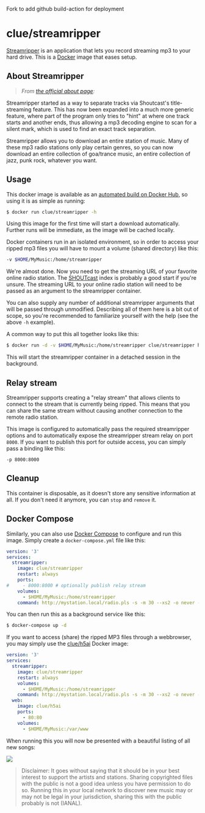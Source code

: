 Fork to add github build-action for deployment

# clue/streamripper

[Streamripper](http://streamripper.sourceforge.net/) is an application that lets you record streaming mp3 to your hard drive. This is a [Docker](https://www.docker.com) image that eases setup.

## About Streamripper

> *From [the official about page](http://streamripper.sourceforge.net/about.php):*

Streamripper started as a way to separate tracks via Shoutcast's title-streaming feature. This has now been expanded into a much more generic feature, where part of the program only tries to "hint" at where one track starts and another ends, thus allowing a mp3 decoding engine to scan for a silent mark, which is used to find an exact track separation.

Streamripper allows you to download an entire station of music. Many of these mp3 radio stations only play certain genres, so you can now download an entire collection of goa/trance music, an entire collection of jazz, punk rock, whatever you want. 

## Usage

This docker image is available as an [automated build on Docker Hub](https://hub.docker.com/r/clue/streamripper/), so using it is as simple as running:

```bash
$ docker run clue/streamripper -h
```

Using this image for the first time will start a download automatically. Further runs will be immediate, as the image will be cached locally.

Docker containers run in an isolated environment, so in order to access your ripped mp3 files you will have to mount a volume (shared directory) like this:

```bash
-v $HOME/MyMusic:/home/streamripper
```

We're almost done. Now you need to get the streaming URL of your favorite online radio station. The [SHOUTcast](http://www.shoutcast.com/) index is probably a good start if you're unsure. The streaming URL to your online radio station will need to be passed as an argument to the streamripper container.

You can also supply any number of additional streamripper arguments that will be passed through unmodified. Describing all of them here is a bit out of scope, so you're recommended to familiarize yourself with the help (see the above `-h` example).

A common way to put this all together looks like this:

```bash
$ docker run -d -v $HOME/MyMusic:/home/streamripper clue/streamripper http://mystation.local/radio.pls -s -m 30 --xs2 -o never -T
```

This will start the streamripper container in a detached session in the background.

## Relay stream

Streamripper supports creating a "relay stream" that allows clients to connect to the stream that is currently being ripped. This means that you can share the same stream without causing another connection to the remote radio station.

This image is configured to automatically pass the required streamripper options and to automatically expose the streamripper stream relay on port `8000`. If you want to publish this port for outside access, you can simply pass a binding like this:

```
-p 8000:8000
```

## Cleanup

This container is disposable, as it doesn't store any sensitive information at all. If you don't need it anymore, you can `stop` and `remove` it.

## Docker Compose

Similarly, you can also use [Docker Compose](https://docs.docker.com/compose/) to configure and run this image. Simply create a `docker-compose.yml` file like this:

```yml
version: '3'
services:
  streamripper:
    image: clue/streamripper
    restart: always
    ports:
#     - 8000:8000 # optionally publish relay stream
    volumes:
      - $HOME/MyMusic:/home/streamripper
    command: http://mystation.local/radio.pls -s -m 30 --xs2 -o never -T
```

You can then run this as a background service like this:

```bash
$ docker-compose up -d
```

If you want to access (share) the ripped MP3 files through a webbrowser, you may simply use the [clue/h5ai](https://github.com/clue/docker-h5ai) Docker image:

```yml
version: '3'
services:
  streamripper:
    image: clue/streamripper
    restart: always
    volumes:
      - $HOME/MyMusic:/home/streamripper
    command: http://mystation.local/radio.pls -s -m 30 --xs2 -o never -T
  web:
    image: clue/h5ai
    ports:
      - 80:80
    volumes:
      - $HOME/MyMusic:/var/www
```

When running this you will now be presented with a beautiful listing of all new songs:

![](https://cloud.githubusercontent.com/assets/776829/3098666/440f3ca6-e5ef-11e3-8979-36d2ac1a36a0.png)

> Disclaimer: It goes without saying that it should be in your best interest to support the artists and stations. Sharing copyrighted files with the public is not a good idea unless you have permission to do so. Running this in your local network to discover new music may or may not be legal in your jurisdiction, sharing this with the public probably is not (IANAL).
